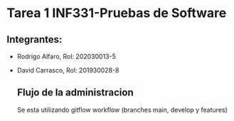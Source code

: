 # Tarea 1 INF331-Pruebas de Software
## Integrantes:
- Rodrigo Alfaro, Rol: 202030013-5
- David Carrasco, Rol: 201930028-8

  ## Flujo de la administracion
  Se esta utilizando gitflow workflow (branches main, develop y features)
